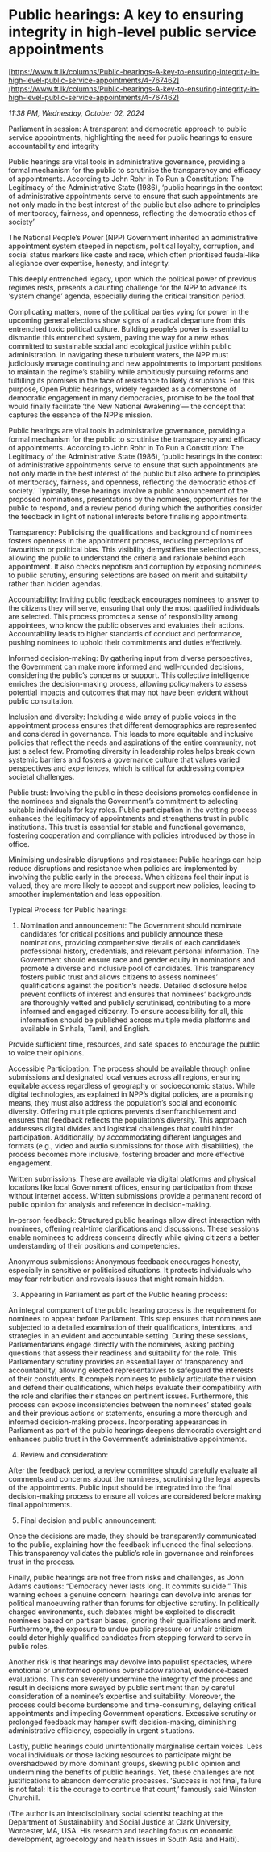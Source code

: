 # Public hearings: A key to ensuring integrity in high-level public service appointments

[https://www.ft.lk/columns/Public-hearings-A-key-to-ensuring-integrity-in-high-level-public-service-appointments/4-767462](https://www.ft.lk/columns/Public-hearings-A-key-to-ensuring-integrity-in-high-level-public-service-appointments/4-767462)

*11:38 PM, Wednesday, October 02, 2024*

Parliament in session: A transparent and democratic approach to public service appointments, highlighting the need for public hearings to ensure accountability and integrity

Public hearings are vital tools in administrative governance, providing a formal mechanism for the public to scrutinise the transparency and efficacy of appointments. According to John Rohr in To Run a Constitution: The Legitimacy of the Administrative State (1986), ‘public hearings in the context of administrative appointments serve to ensure that such appointments are not only made in the best interest of the public but also adhere to principles of meritocracy, fairness, and openness, reflecting the democratic ethos of society’

The National People’s Power (NPP) Government inherited an administrative appointment system steeped in nepotism, political loyalty, corruption, and social status markers like caste and race, which often prioritised feudal-like allegiance over expertise, honesty, and integrity.

This deeply entrenched legacy, upon which the political power of previous regimes rests, presents a daunting challenge for the NPP to advance its ‘system change’ agenda, especially during the critical transition period.

Complicating matters, none of the political parties vying for power in the upcoming general elections show signs of a radical departure from this entrenched toxic political culture. Building people’s power is essential to dismantle this entrenched system, paving the way for a new ethos committed to sustainable social and ecological justice within public administration. In navigating these turbulent waters, the NPP must judiciously manage continuing and new appointments to important positions to maintain the regime’s stability while ambitiously pursuing reforms and fulfilling its promises in the face of resistance to likely disruptions. For this purpose, Open Public hearings, widely regarded as a cornerstone of democratic engagement in many democracies, promise to be the tool that would finally facilitate ‘the New National Awakening’— the concept that captures the essence of the NPP’s mission.

Public hearings are vital tools in administrative governance, providing a formal mechanism for the public to scrutinise the transparency and efficacy of appointments. According to John Rohr in To Run a Constitution: The Legitimacy of the Administrative State (1986), ‘public hearings in the context of administrative appointments serve to ensure that such appointments are not only made in the best interest of the public but also adhere to principles of meritocracy, fairness, and openness, reflecting the democratic ethos of society.’ Typically, these hearings involve a public announcement of the proposed nominations, presentations by the nominees, opportunities for the public to respond, and a review period during which the authorities consider the feedback in light of national interests before finalising appointments.

Transparency: Publicising the qualifications and background of nominees fosters openness in the appointment process, reducing perceptions of favouritism or political bias. This visibility demystifies the selection process, allowing the public to understand the criteria and rationale behind each appointment. It also checks nepotism and corruption by exposing nominees to public scrutiny, ensuring selections are based on merit and suitability rather than hidden agendas.

Accountability: Inviting public feedback encourages nominees to answer to the citizens they will serve, ensuring that only the most qualified individuals are selected. This process promotes a sense of responsibility among appointees, who know the public observes and evaluates their actions. Accountability leads to higher standards of conduct and performance, pushing nominees to uphold their commitments and duties effectively.

Informed decision-making: By gathering input from diverse perspectives, the Government can make more informed and well-rounded decisions, considering the public’s concerns or support. This collective intelligence enriches the decision-making process, allowing policymakers to assess potential impacts and outcomes that may not have been evident without public consultation.

Inclusion and diversity: Including a wide array of public voices in the appointment process ensures that different demographics are represented and considered in governance. This leads to more equitable and inclusive policies that reflect the needs and aspirations of the entire community, not just a select few. Promoting diversity in leadership roles helps break down systemic barriers and fosters a governance culture that values varied perspectives and experiences, which is critical for addressing complex societal challenges.

Public trust: Involving the public in these decisions promotes confidence in the nominees and signals the Government’s commitment to selecting suitable individuals for key roles. Public participation in the vetting process enhances the legitimacy of appointments and strengthens trust in public institutions. This trust is essential for stable and functional governance, fostering cooperation and compliance with policies introduced by those in office.

Minimising undesirable disruptions and resistance: Public hearings can help reduce disruptions and resistance when policies are implemented by involving the public early in the process. When citizens feel their input is valued, they are more likely to accept and support new policies, leading to smoother implementation and less opposition.

Typical Process for Public hearings:

1. Nomination and announcement: The Government should nominate candidates for critical positions and publicly announce these nominations, providing comprehensive details of each candidate’s professional history, credentials, and relevant personal information. The Government should ensure race and gender equity in nominations and promote a diverse and inclusive pool of candidates. This transparency fosters public trust and allows citizens to assess nominees’ qualifications against the position’s needs. Detailed disclosure helps prevent conflicts of interest and ensures that nominees’ backgrounds are thoroughly vetted and publicly scrutinised, contributing to a more informed and engaged citizenry. To ensure accessibility for all, this information should be published across multiple media platforms and available in Sinhala, Tamil, and English.

Provide sufficient time, resources, and safe spaces to encourage the public to voice their opinions.

Accessible Participation: The process should be available through online submissions and designated local venues across all regions, ensuring equitable access regardless of geography or socioeconomic status. While digital technologies, as explained in NPP’s digital policies, are a promising means, they must also address the population’s social and economic diversity. Offering multiple options prevents disenfranchisement and ensures that feedback reflects the population’s diversity. This approach addresses digital divides and logistical challenges that could hinder participation. Additionally, by accommodating different languages and formats (e.g., video and audio submissions for those with disabilities), the process becomes more inclusive, fostering broader and more effective engagement.

Written submissions: These are available via digital platforms and physical locations like local Government offices, ensuring participation from those without internet access. Written submissions provide a permanent record of public opinion for analysis and reference in decision-making.

In-person feedback: Structured public hearings allow direct interaction with nominees, offering real-time clarifications and discussions. These sessions enable nominees to address concerns directly while giving citizens a better understanding of their positions and competencies.

Anonymous submissions: Anonymous feedback encourages honesty, especially in sensitive or politicised situations. It protects individuals who may fear retribution and reveals issues that might remain hidden.

3. Appearing in Parliament as part of the Public hearing process:

An integral component of the public hearing process is the requirement for nominees to appear before Parliament. This step ensures that nominees are subjected to a detailed examination of their qualifications, intentions, and strategies in an evident and accountable setting. During these sessions, Parliamentarians engage directly with the nominees, asking probing questions that assess their readiness and suitability for the role. This Parliamentary scrutiny provides an essential layer of transparency and accountability, allowing elected representatives to safeguard the interests of their constituents. It compels nominees to publicly articulate their vision and defend their qualifications, which helps evaluate their compatibility with the role and clarifies their stances on pertinent issues. Furthermore, this process can expose inconsistencies between the nominees’ stated goals and their previous actions or statements, ensuring a more thorough and informed decision-making process. Incorporating appearances in Parliament as part of the public hearings deepens democratic oversight and enhances public trust in the Government’s administrative appointments.

4. Review and consideration:

After the feedback period, a review committee should carefully evaluate all comments and concerns about the nominees, scrutinising the legal aspects of the appointments. Public input should be integrated into the final decision-making process to ensure all voices are considered before making final appointments.

5. Final decision and public announcement:

Once the decisions are made, they should be transparently communicated to the public, explaining how the feedback influenced the final selections. This transparency validates the public’s role in governance and reinforces trust in the process.

Finally, public hearings are not free from risks and challenges, as John Adams cautions: “Democracy never lasts long. It commits suicide.” This warning echoes a genuine concern: hearings can devolve into arenas for political manoeuvring rather than forums for objective scrutiny. In politically charged environments, such debates might be exploited to discredit nominees based on partisan biases, ignoring their qualifications and merit. Furthermore, the exposure to undue public pressure or unfair criticism could deter highly qualified candidates from stepping forward to serve in public roles.

Another risk is that hearings may devolve into populist spectacles, where emotional or uninformed opinions overshadow rational, evidence-based evaluations. This can severely undermine the integrity of the process and result in decisions more swayed by public sentiment than by careful consideration of a nominee’s expertise and suitability. Moreover, the process could become burdensome and time-consuming, delaying critical appointments and impeding Government operations. Excessive scrutiny or prolonged feedback may hamper swift decision-making, diminishing administrative efficiency, especially in urgent situations.

Lastly, public hearings could unintentionally marginalise certain voices. Less vocal individuals or those lacking resources to participate might be overshadowed by more dominant groups, skewing public opinion and undermining the benefits of public hearings. Yet, these challenges are not justifications to abandon democratic processes. ‘Success is not final, failure is not fatal: It is the courage to continue that count,’ famously said Winston Churchill.

(The author is an interdisciplinary social scientist teaching at the Department of Sustainability and Social Justice at Clark University, Worcester, MA, USA. His research and teaching focus on economic development, agroecology and health issues in South Asia and Haiti).

